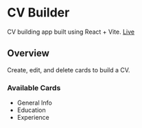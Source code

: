 # CV Builder

CV building app built using React + Vite.
[Live](https://thunderous-sopapillas-4e3f70.netlify.app/)

## Overview
Create, edit, and delete cards to build a CV.
### Available Cards
- General Info
- Education
- Experience
